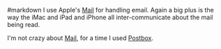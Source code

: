 #markdown
I use Apple's
[Mail](https://support.apple.com/mail) for handling email. Again a big plus is the way
the iMac and iPad and iPhone all inter-communicate about
the mail being read.

I'm not crazy about [Mail](https://support.apple.com/mail), for a time I used [Postbox](https://www.postbox-inc.com/).
